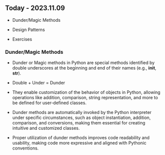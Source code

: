 ## Today - 2023.11.09

* Dunder/Magic Methods

* Design Patterns

* Exercises

### Dunder/Magic Methods

* Dunder or Magic methods in Python are special methods identified by double underscores at the beginning and end of their names (e.g., __init__, __str__).

* Double + Under = Dunder

* They enable customization of the behavior of objects in Python, allowing operations like addition, comparison, string representation, and more to be defined for user-defined classes.

* Dunder methods are automatically invoked by the Python interpreter under specific circumstances, such as object instantiation, addition, comparison, and conversions, making them essential for creating intuitive and customized classes.

* Proper utilization of dunder methods improves code readability and usability, making code more expressive and aligned with Pythonic conventions.


